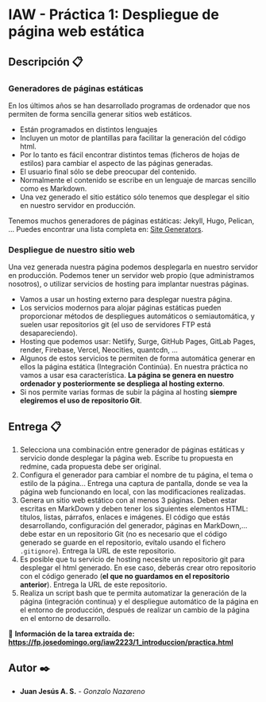# IAW - Práctica 1: Despliegue de página web estática

## Descripción 📋

### Generadores de páginas estáticas

En los últimos años se han desarrollado programas de ordenador que nos permiten de forma sencilla generar sitios web estáticos.

* Están programados en distintos lenguajes
* Incluyen un motor de plantillas para facilitar la generación del código html.
* Por lo tanto es fácil encontrar distintos temas (ficheros de hojas de estilos) para cambiar el aspecto de las páginas generadas.
* El usuario final sólo se debe preocupar del contenido.
* Normalmente el contenido se escribe en un lenguaje de marcas sencillo como es Markdown. 
* Una vez generado el sitio estático sólo tenemos que desplegar el sitio en nuestro servidor en producción.

Tenemos muchos generadores de páginas estáticas: Jekyll, Hugo, Pelican, ...  Puedes encontrar una lista completa en: [Site Generators](https://jamstack.org/generators/).

### Despliegue de nuestro sitio web

Una vez generada nuestra página podemos desplegarla en nuestro servidor en producción. Podemos tener un servidor web propio (que administramos nosotros), o utilizar servicios de hosting para implantar nuestras páginas.

* Vamos a usar un hosting externo para desplegar nuestra página.
* Los servicios modernos para alojar páginas estáticas pueden proporcionar métodos de despliegues automáticos o semiautomática, y suelen usar repositorios git (el uso de servidores FTP está desapareciendo).
* Hosting que podemos usar: Netlify, Surge, GitHub Pages, GitLab Pages, render, Firebase, Vercel, Neocities, quantcdn, ...
* Algunos de estos servicios te permiten de forma automática generar en ellos la página estática (Integración Continúa). En nuestra práctica no vamos a usar esa característica. **La página se genera en nuestro ordenador y posteriormente se despliega al hosting externo**.
* Si nos permite varias formas de subir la página al hosting **siempre elegiremos el uso de repositorio Git**.

## Entrega 📋

1. Selecciona una combinación entre generador de páginas estáticas y servicio donde desplegar la página web. Escribe tu propuesta en redmine, cada propuesta debe ser original.
2. Configura el generador para cambiar el nombre de tu página, el tema o estilo de la página... Entrega una captura de pantalla, donde se vea la página web funcionando en local, con las modificaciones realizadas.
3. Genera un sitio web estático con al menos 3 páginas. Deben estar escritas en MarkDown y deben tener los siguientes elementos HTML: títulos, listas, párrafos, enlaces e imágenes. El código que estás desarrollando, configuración del generador, páginas en MarkDown,... debe estar en un repositorio Git (no es necesario que el código generado se guarde en el repositorio, evítalo usando el fichero `.gitignore`). Entrega la URL de este repositorio. 
4. Es posible que tu servicio de hosting necesite un repositorio git para desplegar el html generado. En ese caso, deberás crear otro repositorio con el código generado (**el que no guardamos en el repositorio anterior**). Entrega la URL de este repositorio.
5. Realiza un script bash que te permita automatizar la generación de la página (integración continua) y el despliegue automático de la página en el entorno de producción, después de realizar un cambio de la página en el entorno de desarrollo.

🔗 **Información de la tarea extraída de: https://fp.josedomingo.org/iaw2223/1_introduccion/practica.html**

## Autor ✒️

* **Juan Jesús A. S.** - *Gonzalo Nazareno*
